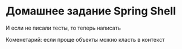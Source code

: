 # Домашнее задание Spring Shell

И если не писали тесты, то теперь написать

Коменетарий: если проще объекты можно класть в контекст

